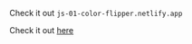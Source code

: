 Check it out <code>js-01-color-flipper.netlify.app</code>




Check it out [here](js-01-color-flipper.netlify.app)



